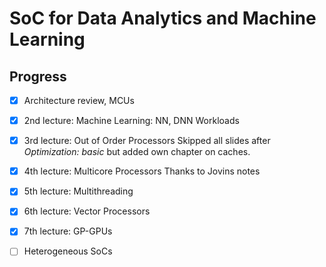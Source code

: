 # SoC for Data Analytics and Machine Learning

## Progress
- [x] Architecture review, MCUs
- [x] 2nd lecture: Machine Learning: NN, DNN Workloads
- [x] 3rd lecture: Out of Order Processors
Skipped all slides after *Optimization: basic* but added own chapter on caches.

- [x] 4th lecture: Multicore Processors
Thanks to Jovins notes
- [x] 5th lecture: Multithreading
- [x] 6th lecture: Vector Processors
- [x] 7th lecture: GP-GPUs
- [ ] Heterogeneous SoCs
